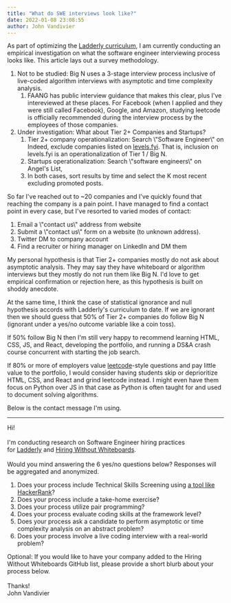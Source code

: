 ```yaml
---
title: "What do SWE interviews look like?"
date: 2022-01-08 23:08:55
author: John Vandivier
---
```




<!-- wp:paragraph -->
<p>As part of optimizing the <a href=\"http://ladderly.io/\">Ladderly curriculum</a>, I am currently conducting an empirical investigation on what the software engineer interviewing process looks like. This article lays out a survey methodology.</p>
<!-- /wp:paragraph -->

<!-- wp:list {\"ordered\":true} -->
<ol><li>Not to be studied: Big N uses a 3-stage interview process inclusive of live-coded algorithm interviews with asymptotic and time complexity analysis.<ol><li>FAANG has public interview guidance that makes this clear, plus I've intereviewed at these places. For Facebook (when I applied and they were still called Facebook), Google, and Amazon, studying leetcode is officially recommended during the interview process by the employees of those companies.</li></ol></li><li>Under investigation: What about Tier 2+ Companies and Startups?<ol><li>Tier 2+ company operationalization: Search \"Software Engineer\" on Indeed, exclude companies listed on <a href=\"http://levels.fyi\">levels.fyi</a>. That is, inclusion on levels.fyi is an operationalization of Tier 1 / Big N.</li><li>Startups operationalization: Search \"software engineers\" on Angel's List,</li><li>In both cases, sort results by time and select the K most recent excluding promoted posts.</li></ol></li></ol>
<!-- /wp:list -->

<!-- wp:paragraph -->
<p>So far I've reached out to ~20 companies and I've quickly found that reaching the company is a pain point. I have managed to find a contact point in every case, but I've resorted to varied modes of contact:</p>
<!-- /wp:paragraph -->

<!-- wp:list {\"ordered\":true} -->
<ol><li>Email a \"contact us\" address from website</li><li>Submit a \"contact us\" form on a website (to unknown address).</li><li>Twitter DM to company account</li><li>Find a recruiter or hiring manager on LinkedIn and DM them</li></ol>
<!-- /wp:list -->

<!-- wp:paragraph -->
<p>My personal hypothesis is that Tier 2+ companies mostly do not ask about asymptotic analysis. They may say they have whiteboard or algorithm interviews but they mostly do not run them like Big N. I'd love to get empirical confirmation or rejection here, as this hypothesis is built on shoddy anecdote.</p>
<!-- /wp:paragraph -->

<!-- wp:paragraph -->
<p>At the same time, I think the case of statistical ignorance and null hypothesis accords with Ladderly's curriculum to date. If we are ignorant then we should guess that 50% of Tier 2+ companies do follow Big N (ignorant under a yes/no outcome variable like a coin toss).</p>
<!-- /wp:paragraph -->

<!-- wp:paragraph -->
<p>If 50% follow Big N then I'm still very happy to recommend learning HTML, CSS, JS, and React, developing the portfolio, and running a DS&amp;A crash course concurrent with starting the job search.</p>
<!-- /wp:paragraph -->

<!-- wp:paragraph -->
<p>If 80% or more of employers value <a href=\"https://leetcode.com/\">leetcode</a>-style questions and pay little value to the portfolio, I would consider having students skip or deprioritize HTML, CSS, and React and grind leetcode instead. I might even have them focus on Python over JS in that case as Python is often taught for and used to document solving algorithms.</p>
<!-- /wp:paragraph -->

<!-- wp:paragraph -->
<p>Below is the contact message I'm using.</p>
<!-- /wp:paragraph -->

<!-- wp:separator -->
<hr class=\"wp-block-separator\"/>
<!-- /wp:separator -->

<!-- wp:paragraph -->
<p>Hi!<br><br>I'm conducting research on Software Engineer hiring practices for <a href=\"https://ladderly.teachable.com/\" target=\"_blank\" rel=\"noreferrer noopener\">Ladderly</a> and <a href=\"https://github.com/poteto/hiring-without-whiteboards\" target=\"_blank\" rel=\"noreferrer noopener\">Hiring Without Whiteboards</a>.<br><br>Would you mind answering the 6 yes/no questions below? Responses will be aggregated and anonymized.</p>
<!-- /wp:paragraph -->

<!-- wp:list {\"ordered\":true} -->
<ol><li>Does your process include Technical Skills Screening using&nbsp;<a href=\"https://www.g2.com/categories/technical-skills-screening\" target=\"_blank\" rel=\"noreferrer noopener\">a tool like HackerRank</a>?</li><li>Does your process include a take-home exercise?</li><li>Does your process utilize pair programming?</li><li>Does your process evaluate coding skills at the framework level?</li><li>Does your process ask a candidate to perform asymptotic or time complexity analysis on an abstract problem?</li><li>Does your process involve a live coding interview with a real-world problem?</li></ol>
<!-- /wp:list -->

<!-- wp:paragraph -->
<p>Optional: If you would like to have your company added to the Hiring Without Whiteboards GitHub list, please provide a short blurb about your process below.<br><br>Thanks!<br>John Vandivier</p>
<!-- /wp:paragraph -->